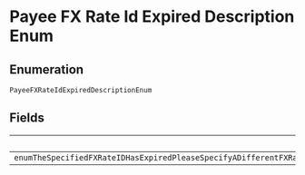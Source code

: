 
# Payee FX Rate Id Expired Description Enum

## Enumeration

`PayeeFXRateIdExpiredDescriptionEnum`

## Fields

| Name |
|  --- |
| `enumTheSpecifiedFXRateIDHasExpiredPleaseSpecifyADifferentFXRateIdAndTryTheRequestAgainAlternatelyRemoveTheFXRateIDToProcessTheRequestUsingTheDefaultExchangeRate` |


